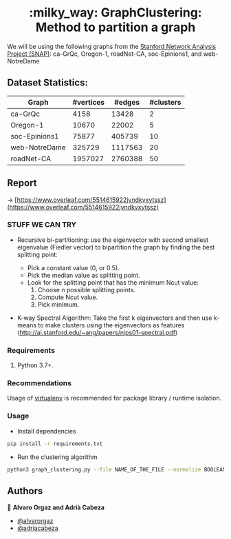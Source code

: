 <h1 align="center">:milky_way: GraphClustering: Method to partition a graph</h1>

We will be using the following graphs from the [Stanford Network Analysis Project (SNAP)](http://snap.stanford.edu/data/index.html): ca-GrQc, Oregon-1, roadNet-CA, soc-Epinions1, and web-NotreDame


## Dataset Statistics: 

| Graph         | #vertices | #edges  | #clusters |
|---------------|-----------|---------|-----------|
| ca-GrQc       | 4158      | 13428   | 2         |
| Oregon-1      | 10670     | 22002   | 5         |
| soc-Epinions1 | 75877     | 405739  | 10        |
| web-NotreDame | 325729    | 1117563 | 20        |
| roadNet-CA    | 1957027   | 2760388 | 50        |

## Report
-> [https://www.overleaf.com/5514615922jvndkvxytssz](https://www.overleaf.com/5514615922jvndkvxytssz)


### STUFF WE CAN TRY

- Recursive bi-partitioning: use the eigenvector with second smallest eigenvalue (Fiedler vector) to bipartition the graph by finding the best splitting point:
  - Pick a constant value (0, or 0.5).
  - Pick the median value as splitting point.
  - Look for the splitting point that has the minimum Ncut value:
    1. Choose n possible splitting points.
    2. Compute Ncut value.
    3. Pick minimum.
    
- K-way Spectral Algorithm: Take the first k eigenvectors and then use k-means to make clusters using the eigenvectors as features (http://ai.stanford.edu/~ang/papers/nips01-spectral.pdf)


### Requirements

1. Python 3.7+.

### Recommendations
Usage of [virtualenv](https://realpython.com/blog/python/python-virtual-environments-a-primer/) is recommended for package library / runtime isolation.


### Usage

- Install dependencies
```bash
pip install -r requirements.txt
```

- Run the clustering algorithm
```bash
python3 graph_clustering.py --file NAME_OF_THE_FILE --normalize BOOLEAN --k NUMBER_OF_CLUSTERS
```

## Authors

👤 **Alvaro Orgaz and Adrià Cabeza**

-  [@alvarorgaz](https://github.com/alvarorgaz)
- [@adriacabeza](https://github.com/adriacabeza)
